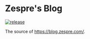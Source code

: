 Zespre's Blog
=============

[![release](https://img.shields.io/github/v/release/starbops/blog)](https://github.com/starbops/blog/releases)

The source of https://blog.zespre.com/.
